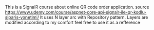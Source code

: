 This is a  SignalR course about online QR code order application. source https://www.udemy.com/course/aspnet-core-api-signalr-ile-qr-kodlu-siparis-yonetimi/
It uses N layer arc with Repository pattern. Layers are modified according to my comfort feel free to use it as a refference
